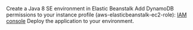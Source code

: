Create a Java 8 SE environment in Elastic Beanstalk
Add DynamoDB permissions to your instance profile (aws-elasticbeanstalk-ec2-role): [IAM console](https://console.aws.amazon.com/iam/home#roles)
Deploy the application to your environment.
